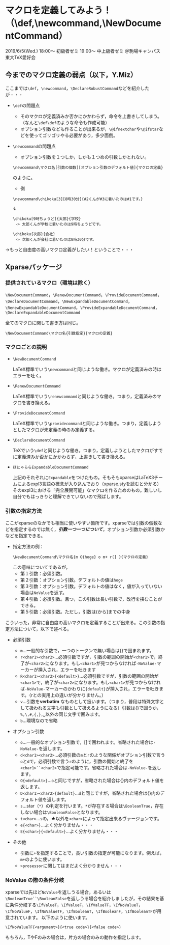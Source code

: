 # マクロを定義してみよう！ （\def,\newcommand,\NewDocumentCommand）

2019/6/5(Wed.) 18:00〜 初級者ゼミ 19:00〜 中上級者ゼミ ＠駒場キャンパス 東大TeX愛好会

<!--- environmentについては扱いましょうかね・・・ --->

<!--- \long については後で出てくるので扱っていただきたいです。 --->



## 今までのマクロ定義の弱点（以下，Y.Miz）

<!---大浦さんへ：問題点などあれば書き換えてください<(_ _)>-->

ここまでは```\def```，```\newcommand```，```\DeclareRobustCommand```などを紹介したが・・・

- `\def`の問題点
  - そのマクロが定義済みか否かにかかわらず，命令を上書きしてしまう。（なんと`\def\def`のような命令も作成可能）
  - オプション引数なども作ることが出来るが，`\@ifnextchar`や`\@ifstar`などを使ってゴリゴリやる必要があり，多少面倒。

- `\newcommand`の問題点
  - オプション引数を１つしか，しかも１つめの引数しかとれない。
  ```
  \newcommand\マクロ名[引数の個数][オプション引数のデフォルト値]{マクロの定義}
  ```
  のように。
    - 例
    ```
    \newcommand\chikoku[3][8時30分]{#2くんが#3に着いたのは#1です。}
    ```
    ↓
    ```
    \chikoku[9時ちょうど]{太郎}{学校}
     -> 太郎くんが学校に着いたのは9時ちょうどです。
    ```
    ```
    \chikoku{次郎}{会社}
     -> 次郎くんが会社に着いたのは8時30分です。
    ```

→もっと自由度の高いマクロ定義がしたい！ということで・・・

## Xparseパッケージ



### 提供されているマクロ（環境は除く）
`\NewDocumentCommand`，`\RenewDocumentCommand`，`\ProvideDocumentCommand`，`\DeclareDocumentCommand`，`\NewExpandableDocumentCommand`，`\RenewExpandableDocumentCommand`，`\ProvideExpandableDocumentCommand`，`\DeclareExpandableDocumentCommand`

全てのマクロに関して書き方は同じ。
```
\NewDocumentCommand\マクロ名{引数指定}{マクロの定義}
```


### マクロごとの説明


- `\NewDocumentCommand`

  LaTeX標準でいう`\newcommand`と同じような働き。マクロが定義済みの時はエラーを吐く。

- `\RenewDocumentCommand`

  LaTeX標準でいう`\renewcommand`と同じような働き。つまり，定義済みのマクロを書き換える。

- `\ProvideDocumentCommand`

  LaTeX標準でいう`\providecommand`と同じような働き。つまり，定義しようとしたマクロが未定義の時のみ定義する。

- `\DeclareDocumentCommand`

  TeXでいう`\def`と同じような働き。つまり，定義しようとしたマクロがすでに定義済みか否かにかかわらず，上書きして書き換える。

- `ほにゃららExpandableDocumentCommand`

  上記のそれぞれに`Expandable`をつけたもの。そもそもxparseはLaTeX3チームによるexpl3言語の概念が入り込んでおり（xparse.styを読むと分かる）そのexpl3における「完全展開可能」なマクロを作るためのもの。難しいし自分でもはっきりと理解できていないので飛ばします。


### 引数の指定方法

ここがxparseのなかでも相当に使いやすい箇所です。xparseでは引数の個数などを指定するのでは無く，***引数一つ一つについて***，オプション引数か必須引数かなどを指定できる。

- 指定方法の例：
  ```
  \NewDocumentCommand\マクロ名{m O{hoge} o m+ r(] }{マクロの定義}
  ```
  この意味についてであるが，
  - 第１引数：必須引数。
  - 第２引数：オプション引数。デフォルトの値は`hoge`
  - 第３引数：オプション引数。デフォルトの値はなく，値が入っていない場合は`NoValue`を返す。
  - 第４引数：必須引数。且つ，この引数は長い引数で，改行を挟むことができる。
  - 第５引数：必須引数。ただし，引数は(から]までの中身

こういった，非常に自由度の高いマクロを定義することが出来る。この引数の指定方法について，以下で述べる。

- 必須引数
  - `m`…一般的な引数で，一つのトークンで無い場合は{}で囲まれます。  
  - `r<char1><char2>`…必須引数ですが，引数の範囲の開始が`<char1>`で，終了が`<char2>`になります。もし`<char1>`が見つからなければ`-NoValue-`マーカーが挿入され，エラーを吐きます
  - `R<char1><char2>{<default>}`…必須引数ですが，引数の範囲の開始が`<char1>`で，終了が`<char2>`になります。もし`<char1>`が見つからなければ`-NoValue-`マーカーのかわりに`{default}`が挿入され，エラーを吐きます。（rとの実用上の違いが分かりません。）
  - `v`…引数を**verbatim** なものとして扱います。（つまり，普段は特殊文字として扱われる文字も引数として扱えるようになる）引数は{}で囲うか，`%,\,#,{,},␣`以外の同じ文字で囲みます。
  - `b`…環境なので省略
- オプション引数
  - `o`…一般的なオプション引数で，[]で囲われます。省略された場合は`-NoValue-`を返します。
  - `d<char1><char2>`…必須引数の`m`と`r`のような関係がオプション引数で言う`o`と`d`で，必須引数で言う`r`のように，引数の開始と終了を`<char1>``<char2>`で指定可能です。省略された場合は`-NoValue-`を返します。
  - `O{<default>}`…`o`と同じですが，省略された場合は{}内のデフォルト値を返します。
  - `D<char1><char2>{default}`…`d`と同じですが，省略された場合は{}内のデフォルト値を返します。
  - `s`…star（`*`）の判定を行います。`*`が存在する場合は`\BooleanTrue`，存在しない場合は`\BooleanFalse`となります。
  - `t<char>`…`s`の，★以外を`<char>`によって指定出来るヴァージョンです。
  - `e{<char>}`…よく分かりません・・・
  - `E{<char>}{<default>}`…よく分かりません・・・

- その他
  - 引数に`+`を指定することで，長い引数の指定が可能になります。例えば，`m+`のように使います。
  - `>prosessor`に関してはまだよく分かりません・・・


### NoValue の際の条件分岐

xparseでは先ほど`NoValue`を返しうる場合，あるいは`\BooleanTrue``\BooleanFalse`を返しうる場合を紹介しましたが，その結果を基に条件分岐する`\IfValueT`，`\IfValueF`，`\IfValueTF`，`\IfNoValueT`，`\IfNoValueF`，`\IfNoValueTF`，`\IfBooleanT`，`\IfBooleanF`，`\IfBooleanTF`が用意されています。
以下のように使います。
```
\IfNoValueTF{<argument>}{<true code>}{<false code>}
```
もちろん，TやFのみの場合は，片方の場合のみの動作を指定します。
